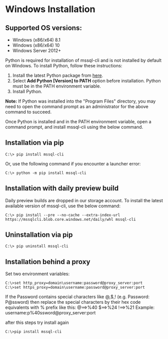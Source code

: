 # Windows Installation

## Supported OS versions:
* Windows (x86/x64) 8.1 
* Windows (x86/x64) 10 
* Windows Server 2012+

Python is required for installation of mssql-cli and is not installed by default on Windows. To install Python, follow these instructions:
1. Install the latest Python package from [here](https://www.python.org/downloads/).
2. Select **Add Python [Version] to PATH** option before installation. Python must be in the PATH environment variable.
3. Install Python.

**Note:** If Python was installed into the "Program Files" directory, you may need to open the command prompt as an administrator for the above command to succeed.

Once Python is installed and in the PATH environment variable, open a command prompt, and install mssql-cli using the below command.

## Installation via pip
```shell
C:\> pip install mssql-cli
```
Or, use the following command if you encounter a launcher error:
```shell
C:\> python -m pip install mssql-cli
```

## Installation with daily preview build
Daily preview builds are dropped in our storage account. To install the latest available version of mssql-cli, use the below command:
```shell
C:\> pip install --pre --no-cache --extra-index-url https://mssqlcli.blob.core.windows.net/daily/whl mssql-cli
```

## Uninstallation via pip
```shell
C:\> pip uninstall mssql-cli
```

## Installation behind a proxy
Set two environment variables:
```shell
C:\>set http_proxy=domain\username:password@proxy_server:port
C:\>set https_proxy=domain\username:password@proxy_server:port
```
If the Password contains special characters like @,$,! (e.g. Password: P@ssword) then replace the special characters by their hex code equivalents with % prefix like this:
@==>%40
$==>%24
!==>%21
Example: username:p%40ssword@proxy_server:port

after this steps try install again

```shell
C:\>pip install mssql-cli
```
